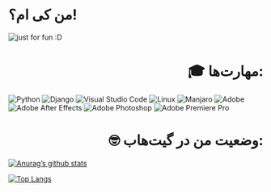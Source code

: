 # من کی ام؟!

<img src="https://user-images.githubusercontent.com/109177330/185677384-768d2e18-015e-46c6-956e-2a5dfc655676.svg" alt="just for fun :D">


<h1 align="right">🎓 مهارت‌ها: </h1>

![Python](https://img.shields.io/badge/python-3670A0?style=for-the-badge&logo=python&logoColor=ffdd54) ![Django](https://img.shields.io/badge/django-%23092E20.svg?style=for-the-badge&logo=django&logoColor=white) ![Visual Studio Code](https://img.shields.io/badge/Visual%20Studio%20Code-0078d7.svg?style=for-the-badge&logo=visual-studio-code&logoColor=white) ![Linux](https://img.shields.io/badge/Linux-FCC624?style=for-the-badge&logo=linux&logoColor=black) ![Manjaro](https://img.shields.io/badge/Manjaro-35BF5C?style=for-the-badge&logo=Manjaro&logoColor=white) ![Adobe](https://img.shields.io/badge/adobe-%23FF0000.svg?style=for-the-badge&logo=adobe&logoColor=white) ![Adobe After Effects](https://img.shields.io/badge/Adobe%20After%20Effects-9999FF.svg?style=for-the-badge&logo=Adobe%20After%20Effects&logoColor=white) ![Adobe Photoshop](https://img.shields.io/badge/adobe%20photoshop-%2331A8FF.svg?style=for-the-badge&logo=adobe%20photoshop&logoColor=white) ![Adobe Premiere Pro](https://img.shields.io/badge/Adobe%20Premiere%20Pro-9999FF.svg?style=for-the-badge&logo=Adobe%20Premiere%20Pro&logoColor=white)


<h1 align="right">🤓 وضعیت من در گیت‌هاب:</h1>

[![Anurag’s github stats](https://github-readme-stats.vercel.app/api?username=imrrobat)](https://github.com/imrrobat)

[![Top Langs](https://github-readme-stats.vercel.app/api/top-langs/?username=imrrobat&layout=compact)](https://github.com/imrrobat)
